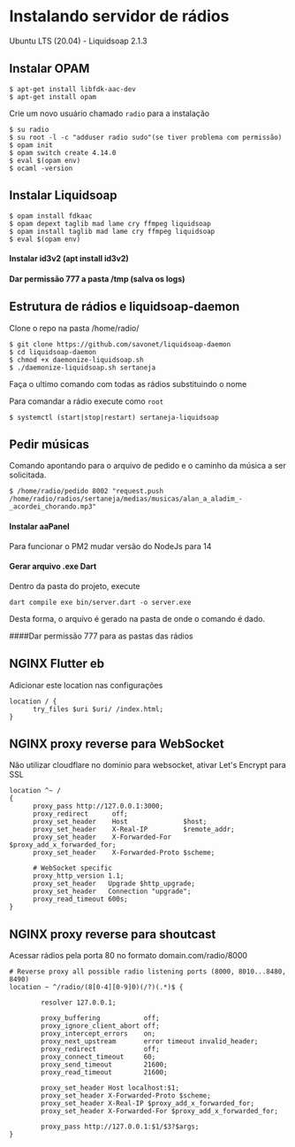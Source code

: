 # Instalando servidor de rádios

Ubuntu LTS (20.04) - Liquidsoap 2.1.3

## Instalar  OPAM

```$ apt-get install libfdk-aac-dev```  
```$ apt-get install opam```  

Crie um novo usuário chamado `radio` para a instalação 

```$ su radio```  
```$ su root -l -c "adduser radio sudo"(se tiver problema com permissão)```  
```$ opam init```  
```$ opam switch create 4.14.0```  
```$ eval $(opam env)```  
```$ ocaml -version```  


## Instalar Liquidsoap

```$ opam install fdkaac```  
```$ opam depext taglib mad lame cry ffmpeg liquidsoap```  
```$ opam install taglib mad lame cry ffmpeg liquidsoap```  
```$ eval $(opam env)```  

#### Instalar id3v2 (apt install id3v2)
#### Dar permissão 777 a pasta /tmp (salva os logs)

## Estrutura de rádios e liquidsoap-daemon
Clone o repo na pasta /home/radio/

```$ git clone https://github.com/savonet/liquidsoap-daemon```  
```$ cd liquidsoap-daemon```  
```$ chmod +x daemonize-liquidsoap.sh```  
```$ ./daemonize-liquidsoap.sh sertaneja```  

Faça o ultimo comando com todas as rádios substituindo o nome

Para comandar a rádio execute como `root`

```$ systemctl (start|stop|restart) sertaneja-liquidsoap```  


## Pedir músicas

Comando apontando para o arquivo de pedido e o caminho da música a ser solicitada.

```$ /home/radio/pedido 8002 "request.push /home/radio/radios/sertaneja/medias/musicas/alan_a_aladim_-_acordei_chorando.mp3"```  

#### Instalar aaPanel
Para funcionar o PM2 mudar versão do NodeJs para 14

#### Gerar arquivo .exe Dart

Dentro da pasta do projeto, execute

```dart compile exe bin/server.dart -o server.exe```  

Desta forma, o arquivo é gerado na pasta de onde o comando é dado.

####Dar permissão 777 para as pastas das rádios 

## NGINX Flutter eb

Adicionar este location nas configurações

```
location / {
      try_files $uri $uri/ /index.html;
}
```
## NGINX proxy reverse para WebSocket

Não utilizar cloudflare no dominio para websocket, ativar Let's Encrypt para SSL

```
location ^~ /
{
      proxy_pass http://127.0.0.1:3000;
      proxy_redirect      off;
      proxy_set_header    Host              $host;
      proxy_set_header    X-Real-IP         $remote_addr;
      proxy_set_header    X-Forwarded-For   $proxy_add_x_forwarded_for;
      proxy_set_header    X-Forwarded-Proto $scheme;

      # WebSocket specific
      proxy_http_version 1.1;
      proxy_set_header   Upgrade $http_upgrade;
      proxy_set_header   Connection "upgrade";
      proxy_read_timeout 600s;
} 
```

## NGINX proxy reverse para shoutcast

Acessar rádios pela porta 80 no formato domain.com/radio/8000

```
# Reverse proxy all possible radio listening ports (8000, 8010...8480, 8490)
location ~ ^/radio/(8[0-4][0-9]0)(/?)(.*)$ {

        resolver 127.0.0.1;

        proxy_buffering           off;
        proxy_ignore_client_abort off;
        proxy_intercept_errors    on;
        proxy_next_upstream       error timeout invalid_header;
        proxy_redirect            off;
        proxy_connect_timeout     60;
        proxy_send_timeout        21600;
        proxy_read_timeout        21600;

        proxy_set_header Host localhost:$1;        
        proxy_set_header X-Forwarded-Proto $scheme;
        proxy_set_header X-Real-IP $proxy_add_x_forwarded_for;
        proxy_set_header X-Forwarded-For $proxy_add_x_forwarded_for;

        proxy_pass http://127.0.0.1:$1/$3?$args;       
}
```
